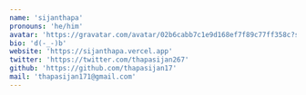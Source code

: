 ```yaml
---
name: 'sijanthapa'
pronouns: 'he/him'
avatar: 'https://gravatar.com/avatar/02b6cabb7c1e9d168ef7f89c77ff358c?size=256'
bio: 'd(-_-)b'
website: 'https://sijanthapa.vercel.app'
twitter: 'https://twitter.com/thapasijan267'
github: 'https://github.com/thapasijan17'
mail: 'thapasijan171@gmail.com'
---
```

